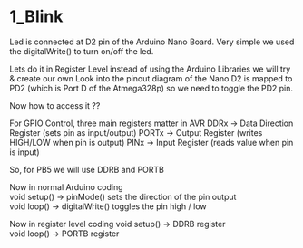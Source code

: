 # 1_Blink
Led is connected at D2 pin of the Arduino Nano Board.
Very simple we used the digitalWrite() to turn on/off the led.

Lets do it in Register Level instead of using the Arduino Libraries we will try & create our own
Look into the pinout diagram of the Nano D2 is mapped to PD2 (which is Port D of the Atmega328p)
so we need to toggle the PD2 pin.

Now how to access it ??

For GPIO Control, three main registers matter in AVR
DDRx -> Data Direction Register (sets pin as input/output)
PORTx -> Output Register (writes HIGH/LOW when pin is output)
PINx -> Input Register (reads value when pin is input)

So, for PB5 we will use DDRB and PORTB

Now in normal Arduino coding  
void setup() -> pinMode() sets the direction of the pin output  
void loop() -> digitalWrite() toggles the pin high / low

Now in register level coding 
void setup() -> DDRB register  
void loop() -> PORTB register
